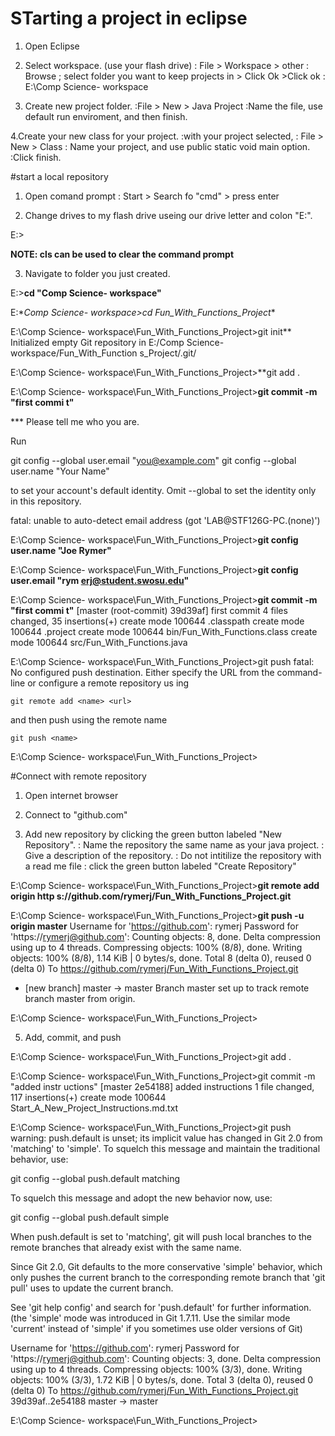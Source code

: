 # STarting a project in eclipse

1. Open Eclipse

2. Select workspace. (use your flash drive)
: File > Workspace > other 
: Browse ; select folder you want to keep projects in > Click Ok >Click ok
: E:\Comp Science- workspace

3. Create new project folder.
:File > New > Java Project
:Name the file, use default run enviroment, and then finish.

4.Create your new class for your project.
:with your project selected,
: File > New > Class
: Name your project, and use public static void main option.
:Click finish.

#start a local repository

1. Open comand prompt
: Start > Search fo "cmd" > press enter

2. Change drives to my flash drive useing our drive letter and colon "E:".

E:\>

**NOTE: cls can be used to clear the command prompt**

3. Navigate to folder you just created.

E:\>**cd "Comp Science- workspace"**

E:\**Comp Science- workspace>cd Fun_With_Functions_Project**

E:\Comp Science- workspace\Fun_With_Functions_Project>git init**
Initialized empty Git repository in E:/Comp Science- workspace/Fun_With_Function
s_Project/.git/

E:\Comp Science- workspace\Fun_With_Functions_Project>**git add .

E:\Comp Science- workspace\Fun_With_Functions_Project>**git commit -m "first commi
t"**

*** Please tell me who you are.

Run

  git config --global user.email "you@example.com"
  git config --global user.name "Your Name"

to set your account's default identity.
Omit --global to set the identity only in this repository.

fatal: unable to auto-detect email address (got 'LAB@STF126G-PC.(none)')

E:\Comp Science- workspace\Fun_With_Functions_Project>**git config user.name "Joe
Rymer"**

E:\Comp Science- workspace\Fun_With_Functions_Project>**git config user.email "rym
erj@student.swosu.edu"**

E:\Comp Science- workspace\Fun_With_Functions_Project>**git commit -m "first commi
t"**
[master (root-commit) 39d39af] first commit
 4 files changed, 35 insertions(+)
 create mode 100644 .classpath
 create mode 100644 .project
 create mode 100644 bin/Fun_With_Functions.class
 create mode 100644 src/Fun_With_Functions.java

E:\Comp Science- workspace\Fun_With_Functions_Project>git push
fatal: No configured push destination.
Either specify the URL from the command-line or configure a remote repository us
ing

    git remote add <name> <url>

and then push using the remote name

    git push <name>


E:\Comp Science- workspace\Fun_With_Functions_Project>

#Connect with remote repository

1. Open internet browser

2. Connect to "github.com"

3. Add new repository by clicking the green button labeled "New Repository".
: Name the repository the same name as your java project.
: Give a description of the repository.
: Do not intitilize the repository with a read me file
: click the green button labeled "Create Repository"


E:\Comp Science- workspace\Fun_With_Functions_Project>**git remote add origin http
s://github.com/rymerj/Fun_With_Functions_Project.git**

E:\Comp Science- workspace\Fun_With_Functions_Project>**git push -u origin master**
Username for 'https://github.com': rymerj
Password for 'https://rymerj@github.com':
Counting objects: 8, done.
Delta compression using up to 4 threads.
Compressing objects: 100% (8/8), done.
Writing objects: 100% (8/8), 1.14 KiB | 0 bytes/s, done.
Total 8 (delta 0), reused 0 (delta 0)
To https://github.com/rymerj/Fun_With_Functions_Project.git
 * [new branch]      master -> master
Branch master set up to track remote branch master from origin.

E:\Comp Science- workspace\Fun_With_Functions_Project>

5. Add, commit, and push


E:\Comp Science- workspace\Fun_With_Functions_Project>git add .

E:\Comp Science- workspace\Fun_With_Functions_Project>git commit -m "added instr
uctions"
[master 2e54188] added instructions
 1 file changed, 117 insertions(+)
 create mode 100644 Start_A_New_Project_Instructions.md.txt

E:\Comp Science- workspace\Fun_With_Functions_Project>git push
warning: push.default is unset; its implicit value has changed in
Git 2.0 from 'matching' to 'simple'. To squelch this message
and maintain the traditional behavior, use:

  git config --global push.default matching

To squelch this message and adopt the new behavior now, use:

  git config --global push.default simple

When push.default is set to 'matching', git will push local branches
to the remote branches that already exist with the same name.

Since Git 2.0, Git defaults to the more conservative 'simple'
behavior, which only pushes the current branch to the corresponding
remote branch that 'git pull' uses to update the current branch.

See 'git help config' and search for 'push.default' for further information.
(the 'simple' mode was introduced in Git 1.7.11. Use the similar mode
'current' instead of 'simple' if you sometimes use older versions of Git)

Username for 'https://github.com': rymerj
Password for 'https://rymerj@github.com':
Counting objects: 3, done.
Delta compression using up to 4 threads.
Compressing objects: 100% (3/3), done.
Writing objects: 100% (3/3), 1.72 KiB | 0 bytes/s, done.
Total 3 (delta 0), reused 0 (delta 0)
To https://github.com/rymerj/Fun_With_Functions_Project.git
   39d39af..2e54188  master -> master

E:\Comp Science- workspace\Fun_With_Functions_Project>
